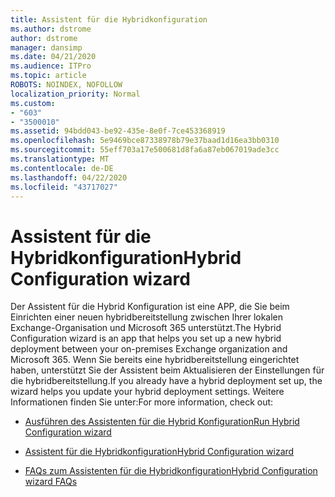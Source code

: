 ```yaml
---
title: Assistent für die Hybridkonfiguration
ms.author: dstrome
author: dstrome
manager: dansimp
ms.date: 04/21/2020
ms.audience: ITPro
ms.topic: article
ROBOTS: NOINDEX, NOFOLLOW
localization_priority: Normal
ms.custom:
- "603"
- "3500010"
ms.assetid: 94bdd043-be92-435e-8e0f-7ce453368919
ms.openlocfilehash: 5e9469bce87338978b79e37baad1d16ea3bb0310
ms.sourcegitcommit: 55eff703a17e500681d8fa6a87eb067019ade3cc
ms.translationtype: MT
ms.contentlocale: de-DE
ms.lasthandoff: 04/22/2020
ms.locfileid: "43717027"
---
```

# <a name="hybrid-configuration-wizard"></a><span data-ttu-id="c3539-102">Assistent für die Hybridkonfiguration</span><span class="sxs-lookup"><span data-stu-id="c3539-102">Hybrid Configuration wizard</span></span>

<span data-ttu-id="c3539-103">Der Assistent für die Hybrid Konfiguration ist eine APP, die Sie beim Einrichten einer neuen hybridbereitstellung zwischen Ihrer lokalen Exchange-Organisation und Microsoft 365 unterstützt.</span><span class="sxs-lookup"><span data-stu-id="c3539-103">The Hybrid Configuration wizard is an app that helps you set up a new hybrid deployment between your on-premises Exchange organization and Microsoft 365.</span></span> <span data-ttu-id="c3539-104">Wenn Sie bereits eine hybridbereitstellung eingerichtet haben, unterstützt Sie der Assistent beim Aktualisieren der Einstellungen für die hybridbereitstellung.</span><span class="sxs-lookup"><span data-stu-id="c3539-104">If you already have a hybrid deployment set up, the wizard helps you update your hybrid deployment settings.</span></span> <span data-ttu-id="c3539-105">Weitere Informationen finden Sie unter:</span><span class="sxs-lookup"><span data-stu-id="c3539-105">For more information, check out:</span></span>
  
- [<span data-ttu-id="c3539-106">Ausführen des Assistenten für die Hybrid Konfiguration</span><span class="sxs-lookup"><span data-stu-id="c3539-106">Run Hybrid Configuration wizard</span></span>](https://technet.microsoft.com/library/mt595788%28v=exchg.150%29.aspx)

- [<span data-ttu-id="c3539-107">Assistent für die Hybridkonfiguration</span><span class="sxs-lookup"><span data-stu-id="c3539-107">Hybrid Configuration wizard</span></span>](https://technet.microsoft.com/library/hh529921%28v=exchg.150%29.aspx)

- [<span data-ttu-id="c3539-108">FAQs zum Assistenten für die Hybridkonfiguration</span><span class="sxs-lookup"><span data-stu-id="c3539-108">Hybrid Configuration wizard FAQs</span></span>](https://technet.microsoft.com/library/mt488940%28v=exchg.150%29.aspx)
